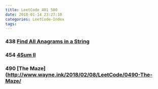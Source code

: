 ```yaml
---
title: LeetCode 401 500
date: 2018-01-14 23:27:10
categories: LeetCode-Index
tags:
---
```


### 438 [Find All Anagrams in a String](http://www.wayne.ink/2018/02/17/LeetCode/0438-Find-All-Anagrams-in-a-String/)

### 454 [4Sum II](http://www.wayne.ink/2018/01/14/LeetCode/0454-4Sum-II/)

### 490 [The Maze](http://www.wayne.ink/2018/02/08/LeetCode/0490-The-Maze/
